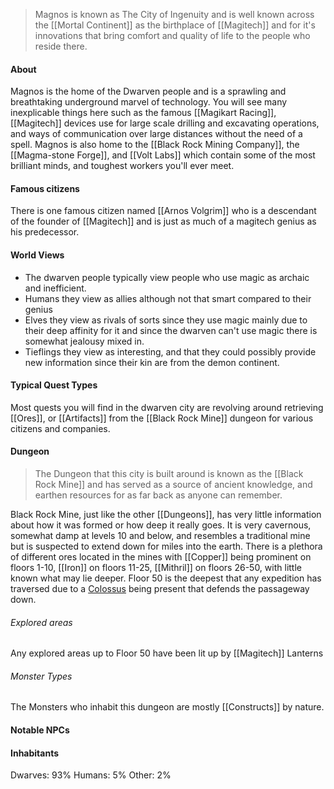 > Magnos is known as The City of Ingenuity and is well known across the [[Mortal Continent]] as the birthplace of [[Magitech]] and for it's innovations that bring comfort and quality of life to the people who reside there.

#### About
Magnos is the home of the Dwarven people and is a sprawling and breathtaking underground marvel of technology. You will see many inexplicable things here such as the famous [[Magikart Racing]], [[Magitech]] devices use for large scale drilling and excavating operations, and ways of communication over large distances without the need of a spell. Magnos is also home to the [[Black Rock Mining Company]], the [[Magma-stone Forge]], and [[Volt Labs]] which contain some of the most brilliant minds, and toughest workers you'll ever meet.

#### Famous citizens
There is one famous citizen named [[Arnos Volgrim]] who is a descendant of the founder of [[Magitech]] and is just as much of a magitech genius as his predecessor.
#### World Views
- The dwarven people typically view people who use magic as archaic and inefficient.
- Humans they view as allies although not that smart compared to their genius
- Elves they view as rivals of sorts since they use magic mainly due to their deep affinity for it and since the dwarven can't use magic there is somewhat jealousy mixed in.
- Tieflings they view as interesting, and that they could possibly provide new information since their kin are from the demon continent.
#### Typical Quest Types
Most quests you will find in the dwarven city are revolving around retrieving [[Ores]], or [[Artifacts]] from the [[Black Rock Mine]] dungeon for various citizens and companies.
#### Dungeon
> The Dungeon that this city is built around is known as the [[Black Rock Mine]] and has served as a source of ancient knowledge, and earthen resources for as far back as anyone can remember.

Black Rock Mine, just like the other [[Dungeons]], has very little information about how it was formed or how deep it really goes. It is very cavernous, somewhat damp at levels 10 and below, and resembles a traditional mine but is suspected to extend down for miles into the earth. There is a plethora of different ores located in the mines with [[Copper]] being prominent on floors 1-10, [[Iron]] on floors 11-25, [[Mithril]] on floors 26-50, with little known what may lie deeper. Floor 50 is the deepest that any expedition has traversed due to a [Colossus](https://5e.tools/bestiary/colossus-xmm.html) being present that defends the passageway down.

###### Explored areas
Any explored areas up to Floor 50 have been lit up by [[Magitech]] Lanterns
###### Monster Types
The Monsters who inhabit this dungeon are mostly [[Constructs]] by nature.
#### Notable NPCs

#### Inhabitants
Dwarves: 93%
Humans: 5%
Other: 2%